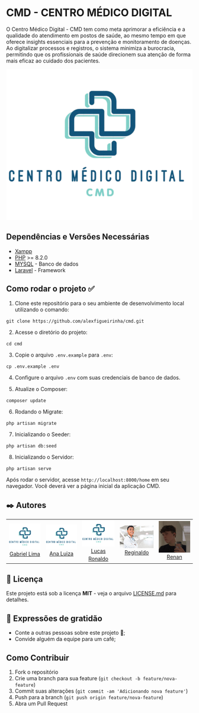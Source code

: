 # CMD - CENTRO MÉDICO DIGITAL

O Centro Médico Digital - CMD tem como meta aprimorar a eficiência e a qualidade do atendimento em postos de saúde, ao mesmo tempo em que oferece insights essenciais para a prevenção e monitoramento de doenças. Ao digitalizar processos e registros, o sistema minimiza a burocracia, permitindo que os profissionais de saúde direcionem sua atenção de forma mais eficaz ao cuidado dos pacientes.

![CMD](./assets/CMD-logo.png)

## Dependências e Versões Necessárias
* [Xampp](https://www.apachefriends.org/pt_br/download.html)
* [PHP](https://www.php.net/) >= 8.2.0
* [MYSQL](https://dev.mysql.com/doc/) - Banco de dados
* [Laravel](https://laravel.com/) - Framework

## Como rodar o projeto ✅
1. Clone este repositório para o seu ambiente de desenvolvimento local utilizando o comando:
```
git clone https://github.com/alexfigueirinha/cmd.git
```

2. Acesse o diretório do projeto:
```
cd cmd
```

3. Copie o arquivo `.env.example` para `.env`:
```
cp .env.example .env
```

4. Configure o arquivo `.env` com suas credenciais de banco de dados.
   
5. Atualize o Composer:
```
composer update
```

6. Rodando o Migrate:
```
php artisan migrate
```

7. Inicializando o Seeder:
```
php artisan db:seed
```

8. Inicializando o Servidor:
```
php artisan serve
```

Após rodar o servidor, acesse `http://localhost:8000/home` em seu navegador. Você deverá ver a página inicial da aplicação CMD.

## ✒️ Autores


<table>
  <tr>
    <td align="center">
      <a href="#">
        <img src="./assets/CMD-logo.png" width="100px;" alt="Foto Lima"/><br>
        <sub>
          <a href="https://github.com/gp0987gp">Gabriel Lima</a>
        </sub>
      </a>
    <td align="center">
      <a href="#">
        <img src="./assets/CMD-logo.png" width="100px;" alt="Foto Ana"/><br>
        <sub>
          <a href="https://github.com/Analuuuiza">Ana Luiza<a>
          <td align="center">
      <a href="#">
        <img src="./assets/CMD-logo.png" width="100px;" alt="Foto Lucas"/><br>
        <sub>
          <a href="https://github.com/LucasRonaldo">Lucas Ronaldo</a>
          <td align="center">
      <a href="#">
        <img src="./assets/regis.png" width="100px;" alt="Foto Regis"/><br>
        <sub>
          <a href="https://github.com/Regisjr246">Reginaldo</a>
          <td align="center">
      <a href="#">
        <img src="./assets/renan.jpg" width="100px;" alt="Foto Renan"/><br>
        <sub>
          <a href="https://github.com/renanbno">Renan </a>

  </tr>
</table>

## 📄 Licença

Este projeto está sob a licença **MIT** - veja o arquivo [LICENSE.md](./LICENSE.md) para detalhes.

## 🎁 Expressões de gratidão

* Conte a outras pessoas sobre este projeto 📢;
* Convide alguém da equipe para um café;

## Como Contribuir

1. Fork o repositório
2. Crie uma branch para sua feature (`git checkout -b feature/nova-feature`)
3. Commit suas alterações (`git commit -am 'Adicionando nova feature'`)
4. Push para a branch (`git push origin feature/nova-feature`)
5. Abra um Pull Request
